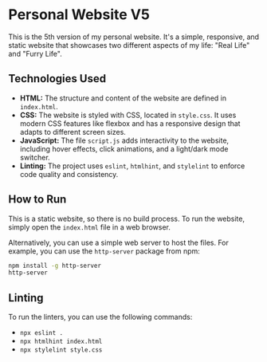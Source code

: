 # Personal Website V5

This is the 5th version of my personal website. It's a simple, responsive, and static website that showcases two different aspects of my life: "Real Life" and "Furry Life".

## Technologies Used

*   **HTML:** The structure and content of the website are defined in `index.html`.
*   **CSS:** The website is styled with CSS, located in `style.css`. It uses modern CSS features like flexbox and has a responsive design that adapts to different screen sizes.
*   **JavaScript:** The file `script.js` adds interactivity to the website, including hover effects, click animations, and a light/dark mode switcher.
*   **Linting:** The project uses `eslint`, `htmlhint`, and `stylelint` to enforce code quality and consistency.

## How to Run

This is a static website, so there is no build process. To run the website, simply open the `index.html` file in a web browser.

Alternatively, you can use a simple web server to host the files. For example, you can use the `http-server` package from npm:

```bash
npm install -g http-server
http-server
```

## Linting

To run the linters, you can use the following commands:

*   `npx eslint .`
*   `npx htmlhint index.html`
*   `npx stylelint style.css`
